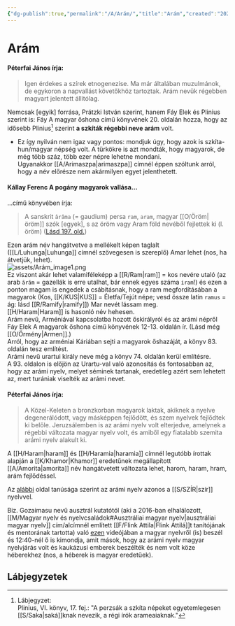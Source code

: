 ```yaml
---
{"dg-publish":true,"permalink":"/A/Arám/","title":"Arám","created":"2023-10-20T06:58","updated":"2023-11-08T03:31"}
---
```



# Arám

#### Péterfai János írja:

> Igen érdekes a szírek etnogenezise. Ma már általában muzulmánok, de egykoron a napvallást követőkhöz tartoztak. Arám nevük régebben magyart jelentett állítólag.  

Nemcsak \[egyik\] forrása, Prátzki István szerint, hanem Fáy Elek és Plinius szerint is: Fáy A magyar őshona című könyvének 20. oldalán hozza, hogy az idősebb Plinius[^1] szerint **a szkíták régebbi neve arám** volt.  
- Ez így nyilván nem igaz vagy pontos: mondjuk úgy, hogy azok is szkíta-hun/magyar népség volt. A türkökre is azt mondták, hogy magyarok, de még több száz, több ezer népre lehetne mondani.  
Ugyanakkor [[A/Arimaszpa\|arimaszpa]] címnél éppen szóltunk arról, hogy a név előrésze nem akármilyen egyet jelenthetett.  

#### Kállay Ferenc A pogány magyarok vallása...  

...című könyvében írja:  
> A sanskrit `ârâma` (= gaudium) persa `ram`, `aram`, magyar [[O/Öröm\|öröm]] szók \[egyek\], s az öröm vagy Aram föld nevéből fejlettek ki (l. öröm) ([Lásd 197. old.](zotero://open-pdf/library/items/DFI47XPY?page=197&annotation=2I2HGFZV))

Ezen arám név hangátvetve a mellékelt képen taglalt ([[L/Luhunga\|Luhunga]] címnél szövegesen is szereplő) Amar lehet (nos, ha átvetjük, lehet).  
![assets/Arám_image1.png](/img/user/A/assets/Ar%C3%A1m_image1.png)  
Ez viszont akár lehet valamiféleképp a [[R/Ram\|ram]] = kos nevére utaló (az arab `ārām` = gazellák is erre utalhat, bár ennek egyes száma `iram`!) és ezen a ponton magam is engedek a csábításnak, hogy a ram megfordításában a magyarok (Kos, [[K/KUS\|KUS]] = Életfa/Tejút népe; vesd össze latin `ramus` = ág: lásd [[R/Ramify\|ramify]]) Mar nevét lássam meg.  
[[H/Haram\|Haram]] is hasonló név hehesen.  
Arám nevű, Arméniával kapcsolatba hozott őskirályról és az arámi népről Fáy Elek A magyarok őshona című könyvének 12-13. oldalán ír. (Lásd még [[O/Örmény\|Armen]].)  
Arról, hogy az arméniai Káriában sejti a magyarok őshazáját, a könyv 83. oldalán tesz említést.  
Arámi nevű urartui király neve még a könyv 74. oldalán kerül említésre.  
A 93. oldalon is előjön az Urartu-val való azonosítás és fontosabban az, hogy az arámi nyelv, melyet séminek tartanak, eredetileg azért sem lehetett az, mert turániak viselték az arámi nevet.  

#### Péterfai János írja:

> A Közel-Keleten a bronzkorban magyarok laktak, akiknek a nyelve degenerálódott, vagy másképpen fejlődött, és szem nyelvek fejlődtek ki belőle. Jeruzsálemben is az arámi nyelv volt elterjedve, amelynek a régebbi változata magyar nyelv volt, és amiből egy fiatalabb szemita arámi nyelv alakult ki.  

A [[H/Haram\|haram]] és [[H/Haramia\|haramia]] címnél legutóbb írottak alapján a [[K/Khamor\|Khamor]] eredetűnek megállapított [[A/Amorita\|amorita]] név hangátvetett változata lehet, harom, haram, hram, arám fejlődéssel.  

Az [alábbi](https://en.m.wikipedia.org/wiki/Aramaic_language) oldal tanúsága szerint az arámi nyelv azonos a [[S/SZÍR\|szír]] nyelvvel.  

Biz. Gozaimasu nevű ausztrál kutatótól (aki a 2016-ban elhalálozott, [[M/Magyar nyelv és nyelvcsaládok#Ausztráliai magyar nyelv\|ausztráliai magyar nyelv]] cím/alcímnél említett [[F/Flink Attila\|Flink Attilá]]t tanítójának és mentorának tartotta) való [ezen](https://www.youtube.com/watch?v=FamukDMy0BM) videójában a magyar nyelvről (is) beszél és 12:40-nél ő is kimondja, amit mások, hogy az arámi nyelv magyar nyelvjárás volt és kaukázusi emberek beszélték és nem volt köze héberekhez (nos, a héberek is magyar eredetűek).  

## Lábjegyzetek

[^1]: Lábjegyzet:  
Plinius, VI. könyv, 17. fej.: "A perzsák a szkíta népeket egyetemlegesen [[S/Saka\|saká]]knak nevezik, a régi írók arameaiaknak."  